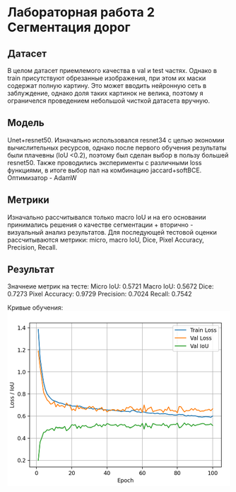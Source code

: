 # Лабораторная работа 2 Сегментация дорог

## Датасет
В целом датасет приемлемого качества в val и test частях. Однако в train присутствуют обрезанные изображения, при этом их маски содержат полную картину. Это может вводить нейронную сеть в заблуждение, однако доля таких картинок не велика, поэтому я ограничелся проведением небольшой чисткой датасета вручную.

## Модель
Unet+resnet50. Изначально использовался resnet34 с целью экономии вычислительных ресурсов, однако после первого обучения результаты были плачевны (IoU <0.2), поэтому был сделан выбор в пользу большей resnet50. Также проводились эксперименты с различными loss функциями, в итоге выбор пал на комбинацию jaccard+softBCE. Оптимизатор - AdamW

## Метрики
Изначально рассчитывался только macro IoU и на его основании принимались решения о качестве сегментации + вторично - визуальный анализ результатов. Для последующей тестовой оценки рассчитываются метрики: micro, macro IoU, Dice, Pixel Accuracy, Precision, Recall.

## Результат
Значнеие метрик на тесте:
Micro IoU: 0.5721
Macro IoU: 0.5672
Dice: 0.7273
Pixel Accuracy: 0.9729
Precision: 0.7024
Recall: 0.7542

Кривые обучения:
![Alt text](results/lossCurve.png)
